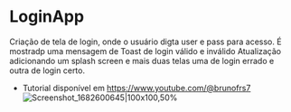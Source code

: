 # LoginApp
Criação de tela de login, onde o usuário digta user e pass para acesso. É mostradp uma mensagem de Toast de login válido e inválido 
Atualização adicionando um splash screen e mais duas telas uma de login errado e outra de login certo.

- Tutorial disponível em https://www.youtube.com/@brunofrs7
![Screenshot_1682600645|100x100,50%](https://user-images.githubusercontent.com/13179667/234871145-2c98a868-467a-4217-bf62-67ca54e2ecb5.png)





